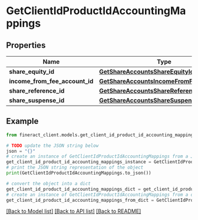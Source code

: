# GetClientIdProductIdAccountingMappings


## Properties

Name | Type | Description | Notes
------------ | ------------- | ------------- | -------------
**share_equity_id** | [**GetShareAccountsShareEquityId**](GetShareAccountsShareEquityId.md) |  | [optional] 
**income_from_fee_account_id** | [**GetShareAccountsIncomeFromFeeAccountId**](GetShareAccountsIncomeFromFeeAccountId.md) |  | [optional] 
**share_reference_id** | [**GetShareAccountsShareReferenceId**](GetShareAccountsShareReferenceId.md) |  | [optional] 
**share_suspense_id** | [**GetShareAccountsShareSuspenseId**](GetShareAccountsShareSuspenseId.md) |  | [optional] 

## Example

```python
from fineract_client.models.get_client_id_product_id_accounting_mappings import GetClientIdProductIdAccountingMappings

# TODO update the JSON string below
json = "{}"
# create an instance of GetClientIdProductIdAccountingMappings from a JSON string
get_client_id_product_id_accounting_mappings_instance = GetClientIdProductIdAccountingMappings.from_json(json)
# print the JSON string representation of the object
print(GetClientIdProductIdAccountingMappings.to_json())

# convert the object into a dict
get_client_id_product_id_accounting_mappings_dict = get_client_id_product_id_accounting_mappings_instance.to_dict()
# create an instance of GetClientIdProductIdAccountingMappings from a dict
get_client_id_product_id_accounting_mappings_from_dict = GetClientIdProductIdAccountingMappings.from_dict(get_client_id_product_id_accounting_mappings_dict)
```
[[Back to Model list]](../README.md#documentation-for-models) [[Back to API list]](../README.md#documentation-for-api-endpoints) [[Back to README]](../README.md)


